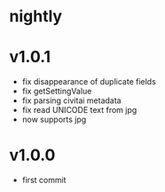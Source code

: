 # nightly
# v1.0.1
- fix disappearance of duplicate fields
- fix getSettingValue
- fix parsing civitai metadata
- fix read UNICODE text from jpg
- now supports jpg
# v1.0.0
- first commit
